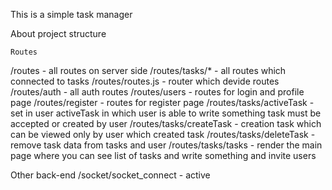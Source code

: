  This is a simple task manager

  About project structure

  	Routes
/routes - all routes on server side
/routes/tasks/* - all routes which connected to tasks
/routes/routes.js - router which devide routes
/routes/auth - all auth routes
/routes/users - routes for login and profile page
/routes/register - routes for register page
/routes/tasks/activeTask - set in user activeTask in which user is able to write something task must be accepted or created by user
/routes/tasks/createTask - creation task which can be viewed only by user which created task
/routes/tasks/deleteTask - remove task data from tasks and user
/routes/tasks/tasks      - render the main page where you can see list of tasks and write something and invite users

   Other back-end
/socket/socket_connect - active